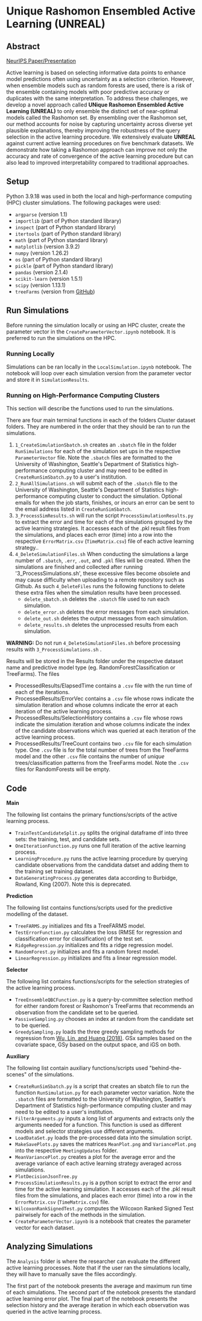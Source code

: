 # Unique Rashomon Ensembled Active Learning (UNREAL)

## Abstract
[NeurIPS Paper/Presentation](https://neurips.cc/virtual/2024/98966)

Active learning is based on selecting informative data points to enhance model predictions often using uncertainty as a selection criterion. However, when ensemble models such as random forests are used, there is a risk of the ensemble containing models with poor predictive accuracy or duplicates with the same interpretation. To address these challenges, we develop a novel approach called **UNique Rashomon Ensembled Active Learning (UNREAL)** to only ensemble the distinct set of near-optimal models called the Rashomon set. By ensembling over the Rashomon set, our method accounts for noise by capturing uncertainty across diverse yet plausible explanations, thereby improving the robustness of the query selection in the active learning procedure. We extensively evaluate **UNREAL** against current active learning procedures on five benchmark datasets. We demonstrate how taking a Rashomon approach can improve not only the accuracy and rate of convergence of the active learning procedure but can also lead to improved interpretability compared to traditional approaches. 

## Setup

Python 3.9.18 was used in both the local and high-performance computing (HPC) cluster simulations. The following packages were used:

- `argparse` (version 1.1)
- `importlib` (part of Python standard library)
- `inspect` (part of Python standard library)
- `itertools` (part of Python standard library)
- `math` (part of Python standard library)
- `matplotlib` (version 3.9.2)
- `numpy` (version 1.26.2)
- `os` (part of Python standard library)
- `pickle` (part of Python standard library)
- `pandas` (version 2.1.4)
- `scikit-learn` (version 1.5.1)
- `scipy` (version 1.13.1)
- `treeFarms` (version from [GitHub](https://github.com/ubc-systopia/treeFarms))

## Run Simulations

Before running the simulation locally or using an HPC cluster, create the parameter vector in the `CreateParameterVector.ipynb` notebook. It is preferred to run the simulations on the HPC.

### Running Locally
Simulations can be ran locally in the `LocalSimulation.ipynb` notebook. The notebook will loop over each simulation version from the parameter vector and store it in `SimulationResults`. 

### Running on High-Performance Computing Clusters
This section will describe the functions used to run the simulations.

There are four main terminal functions in each of the folders Cluster dataset folders. They are numbered in the order that they should be ran to run the simulations.
1. `1_CreateSimulationSbatch.sh` creates an `.sbatch` file in the folder `RunSimulations` for each of the simulation set ups in the respective `ParameterVector` file. Note the `.sbatch` files are formatted to the University of Washington, Seattle's Department of Statistics high-performance computing cluster and may need to be edited in `CreateRunSimSbatch.py` to a user's institution.
2. `2_RunAllSimulations.sh` will submit each of the `.sbatch` file to the University of Washington, Seattle's Department of Statistics high-performance computing cluster to conduct the simulation. Optional emails for when the job starts, finishes, or incurs an error can be sent to the email address listed in `CreateRunSimSbatch`.
3. `3_ProcessSimResults.sh` will run the script `ProcessSimulationResults.py` to extract the error and time for each of the simulations grouped by the active learning strategies. It accesses each of the .pkl result files from the simulations, and places each error (time) into a row into the respective `ErrorMatrix.csv` (`TimeMatrix.csv`) file of each active learning strategy..
4. `4_DeleteSimulationFiles.sh` When conducting the simulations a large number of `.sbatch`, `.err`, `.out`, and `.pkl` files will be created. When the simulations are finished and collected after running '3_ProcessSimulations.sh', these excessive files become obsolete and may cause difficulty when uploading to a remote repository such as Github. As such `4_DeleteFiles` runs the following functions to delete these extra files when the simulation results have been processed.
    - `delete_sbatch.sh` deletes the `.sbatch` file used to run each simulation.
    - `delete_error.sh` deletes the error messages from each simulation.
    - `delete_out.sh` deletes the output messages from each simulation.
    - `delete_results.sh` deletes the unprocessed results from each simulation.

**WARNING:** Do not run `4_DeleteSimulationFiles.sh` before processing results with `3_ProcessSimulations.sh` .

Results will be stored in the Results folder under the respective dataset name and predictive model type (eg. RandomForestClassification or TreeFarms). The files
- ProcessedResults/ElapsedTime contains a `.csv` file with the run time of each of the iterations.
- ProcessedResults/ErrorVec contains a `.csv` file whose rows indicate the simulation iteration and whose columns indicate the error at each iteration of the active learning process.
- ProcessedResults/SelectionHistory contains a `.csv` file whose rows indicate the simulation iteration and whose columns indicate the index of the candidate observations which was queried at each iteration of the active learning process.
- ProcessedResults/TreeCount contains two `.csv` file for each simulation type. One `.csv` file is for the total number of trees from the TreeFarms model and the other `.csv` file contains the number of *unique* trees/classification patterns from the TreeFarms model. Note the `.csv` files for RandomForests will be empty.

## Code

**Main**

The following list contains the primary functions/scripts of the active learning process.
- `TrainTestCandidateSplit.py` splits the original dataframe df into three sets: the training, test, and candidate sets.
- `OneIterationFunction.py` runs one full iteration of the active learning process.
- `LearningProcedure.py` runs the active learning procedure by querying candidate observations from the candidata datset and adding them to the training set training dataset.
- `DataGeneratingProcess.py` generates data according to Burbidge, Rowland, King (2007). Note this is deprecated.

**Prediction**

The following list contains functions/scripts used for the predictive modelling of the dataset.
- `TreeFARMS.py` initializes and fits a TreeFARMS model.
- `TestErrorFunction.py` calculates the loss (RMSE for regression and classification error for classification) of the test set.
- `RidgeRegression.py` initializes and fits a ridge regression model.
- `RandomForest.py` initializes and fits a random forest model.
- `LinearRegression.py` initializes and fits a linear regression model.

**Selector**

The following list contains functions/scripts for the selection strategies of the active learning process.
- `TreeEnsembleQBCFunction.py` is a query-by-committee selection method for either random forest or Rashomon's TreeFarms that recommends an observation from the candidate set to be queried.
- `PassiveSampling.py` chooses an index at random from the candidate set to be queried.
- `GreedySampling.py` loads the three greedy sampling methods for regression from [Wu, Lin, and Huang (2018)](https://www.sciencedirect.com/science/article/pii/S0020025518307680). GSx samples based on the covariate space, GSy based on the output space, and iGS on both.

**Auxiliary**

The following list contain auxiliary functions/scripts used "behind-the-scenes" of the simulations.
- `CreateRunSimSbatch.py` is a script that creates an sbatch file to run the function `RunSimulation.py` for each parameter vector variation. Note the `.sbatch` files are formatted to the University of Washington, Seattle's Department of Statistics high-performance computing cluster and may need to be edited to a user's institution.
- `FilterArguments.py` inputs a long list of arguments and extracts only the arguments needed for a function. This function is used as different models and selector strategies use different arguments.
- `LoadDataSet.py` loads the pre-processed data into the simulation script.
- `MakeSavePlots.py` saves the matrices `MeanPlot.png` and `VariancePlot.png` into the respective `MeetingUpdates` folder.
- `MeanVariancePlot.py` creates a plot for the average error and the average variance of each active learning strategy averaged  across simulations.
- `PlotDecisionJsonTree.py`
- `ProcessSimulationResults.py` is a python script to extract the error and time for the active learning simulation. It accesses each of the .pkl result files from the simulations, and places each error (time) into a row in the `ErrorMatrix.csv` (`TimeMatrix.csv`) file.
- `WilcoxonRankSignedTest.py` computes the Wilcoxon Ranked Signed Test pairwisely for each of the methods in the simulation.
- `CreateParameterVector.ipynb` is a notebook that creates the parameter vector for each dataset.

## Analyzing Simulations
The `Analysis` folder is where the researcher can evaluate the different active learning processes. Note that if the user ran the simulations locally, they will have to manually save the files accordingly.

The first part of the notebook presents the average and maximum run time of each simulations. The second part of the notebook presents the standard active learning error plot. The final part of the notebook presents the selection history and the average iteration in which each observation was queried in the active learning process.